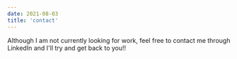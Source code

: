 ```yaml
---
date: 2021-08-03
title: 'contact'
---
```

Although I am not currently looking for work, feel free to contact me through LinkedIn and I'll try and get back to you!!